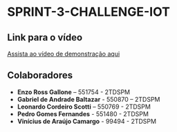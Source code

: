 # SPRINT-3-CHALLENGE-IOT

## Link para o vídeo 

[Assista ao vídeo de demonstração aqui](https://youtu.be/Eg3bAA4wQtk)


## Colaboradores

- **Enzo Ross Gallone** – 551754 - 2TDSPM
- **Gabriel de Andrade Baltazar** - 550870 – 2TDSPM
- **Leonardo Cordeiro Scotti** – 550769 - 2TDSPM
- **Pedro Gomes Fernandes** - 551480 - 2TDSPM
- **Vinícius de Araújo Camargo** - 99494 - 2TDSPM
